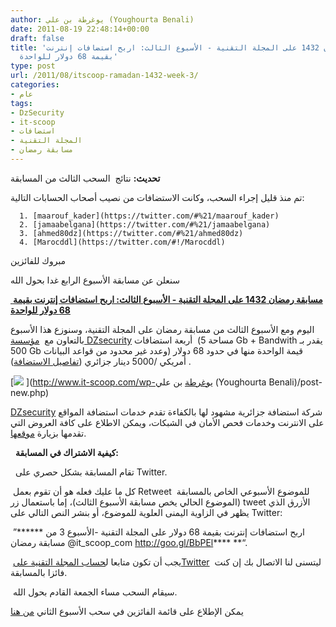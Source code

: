 ```yaml
---
author: يوغرطة بن علي (Youghourta Benali)
date: 2011-08-19 22:48:14+00:00
draft: false
title: 'مسابقة رمضان 1432 على المجلة التقنية - الأسبوع الثالث: اربح استضافات إنترنت
  بقيمة 68 دولار للواحدة'
type: post
url: /2011/08/itscoop-ramadan-1432-week-3/
categories:
- عام
tags:
- DzSecurity
- it-scoop
- استضافات
- المجلة التقنية
- مسابقة رمضان
---
```


**تحديث:** نتائج  السحب الثالث من المسابقة

تم منذ قليل إجراء السحب، وكانت الاستضافات من نصيب أصحاب الحسابات التالية:



	  1. [maarouf_kader](https://twitter.com/#%21/maarouf_kader)
	  2. [jamaabelgana](https://twitter.com/#%21/jamaabelgana)
	  3. [ahmed80dz](https://twitter.com/#%21/ahmed80dz)
	  4. [Marocddl](https://twitter.com/#!/Marocddl)

مبروك للفائزين

سنعلن عن مسابقة الأسبوع الرابع غدا بحول الله


[ **مسابقة رمضان 1432 على المجلة التقنية - الأسبوع الثالث: اربح استضافات إنترنت بقيمة 68 دولار للواحدة**](http://www.it-scoop.com/2011/08/itscoop-ramadan-1432-week-3/)




اليوم ومع الأسبوع الثالث من مسابقة رمضان على المجلة التقنية، وسنوزع هذا الأسبوع بالتعاون مع  [مؤسسة DZsecurity](http://goo.gl/AEXtN) أربعة استضافات  (مساحة 5 Gb + Bandwith يقدر بـ 500 Gb وعدد غير محدود من قواعد البيانات) قيمة الواحدة منها في حدود 68 دولار أمريكي /5000 دينار جزائري ([تفاصيل الاستضافة](http://goo.gl/KKMmL)) .




[![](http://it-scoop.com/rsc/DZsecurity-250x250.png)
](http://www.it-scoop.com/wp-يوغرطة بن علي (Youghourta Benali)/post-new.php)




[DZsecurity](http://goo.gl/AEXtN) شركة استضافة جزائرية مشهود لها بالكفاءة تقدم خدمات استضافة المواقع على الانترنت وخدمات فحص الأمان في الشبكات، ويمكن الاطلاع على كافة العروض التي تقدمها بزيارة [موقعها](http://goo.gl/AEXtN).




  **كيفية الاشتراك في المسابقة:**




  تقام المسابقة بشكل حصري على Twitter.




 كل ما عليك فعله هو أن تقوم بعمل Retweet للموضوع الأسبوعي الخاص بالمسابقة  (الموضوع الحالي يخص مسابقة الأسبوع الثالث)، إما باستعمال زر tweet الأزرق الذي يظهر في الزاوية اليمنى العلوية للموضوع، أو بنشر النص التالي على Twitter:




 ”****** اربح استضافات إنترنت بقيمة 68 دولار على المجلة التقنية -الأسبوع 3 من مسابقة رمضان @it_scoop_com http://goo.gl/BbPEl**** **“.




 يجب أن تكون متابعا ل[حساب المجلة التقنية علىTwitter](http://twitter.com/it_scoop_com)  ليتسنى لنا الاتصال بك إن كنت فائزا بالمسابقة.




 سيقام السحب مساء الجمعة القادم بحول الله.




يمكن الإطلاع على قائمة الفائزين في سحب الأسبوع الثاني [من هنا](http://www.it-scoop.com/2011/08/itscoop-ramadan-1432-week-2/)

